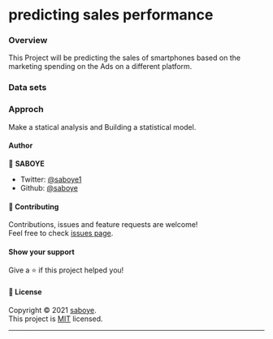 # predicting sales performance

### Overview
This Project will be predicting the sales of smartphones based on the marketing spending on the Ads on a different platform. 

### Data sets

### Approch 
Make a statical analysis and Building a statistical model. 

#### Author

👤 **SABOYE**

* Twitter: [@saboye1](https://twitter.com/saboye1 )
* Github: [@saboye](https://github.com/saboye)

#### 🤝 Contributing

Contributions, issues and feature requests are welcome!<br />Feel free to check [issues page](https://github.com/saboye/predicting-sales-performance/issues).

#### Show your support

Give a ⭐️ if this project helped you!

#### 📝 License

Copyright © 2021 [saboye](https://github.com/saboye).<br />
This project is [MIT](https://github.com/saboye/predicting-sales-performance/blob/master/LICENSE) licensed.

***
